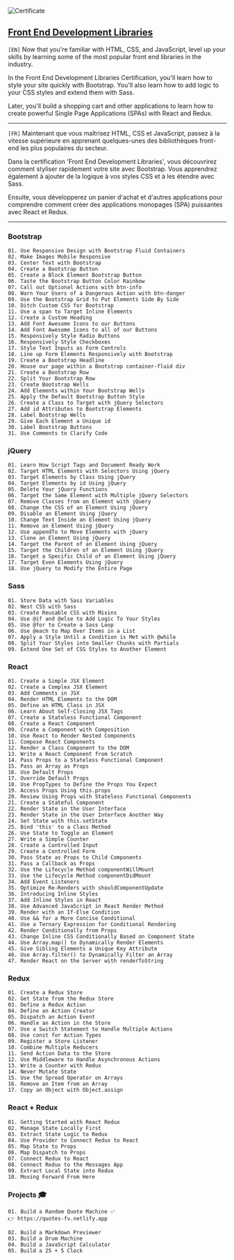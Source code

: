 ![Certificate](Certificate.png)

## [Front End Development Libraries](https://www.freecodecamp.org/learn/front-end-development-libraries/)

`[EN]` Now that you're familiar with HTML, CSS, and JavaScript, level up your skills by learning some of the most popular front end libraries in the industry.

In the Front End Development Libraries Certification, you'll learn how to style your site quickly with Bootstrap. You'll also learn how to add logic to your CSS styles and extend them with Sass.

Later, you'll build a shopping cart and other applications to learn how to create powerful Single Page Applications (SPAs) with React and Redux.

---

`[FR]` Maintenant que vous maîtrisez HTML, CSS et JavaScript, passez à la vitesse supérieure en apprenant quelques-unes des bibliothèques front-end les plus populaires du secteur.

Dans la certification 'Front End Development Libraries', vous découvrirez comment styliser rapidement votre site avec Bootstrap. Vous apprendrez également à ajouter de la logique à vos styles CSS et à les étendre avec Sass.

Ensuite, vous développerez un panier d'achat et d'autres applications pour comprendre comment créer des applications monopages (SPA) puissantes avec React et Redux.

---

### Bootstrap

```
01. Use Responsive Design with Bootstrap Fluid Containers  
02. Make Images Mobile Responsive  
03. Center Text with Bootstrap  
04. Create a Bootstrap Button  
05. Create a Block Element Bootstrap Button  
06. Taste the Bootstrap Button Color Rainbow  
07. Call out Optional Actions with btn-info  
08. Warn Your Users of a Dangerous Action with btn-danger  
09. Use the Bootstrap Grid to Put Elements Side By Side  
10. Ditch Custom CSS for Bootstrap  
11. Use a span to Target Inline Elements  
12. Create a Custom Heading  
13. Add Font Awesome Icons to our Buttons  
14. Add Font Awesome Icons to all of our Buttons  
15. Responsively Style Radio Buttons  
16. Responsively Style Checkboxes  
17. Style Text Inputs as Form Controls  
18. Line up Form Elements Responsively with Bootstrap  
19. Create a Bootstrap Headline  
20. House our page within a Bootstrap container-fluid div  
21. Create a Bootstrap Row  
22. Split Your Bootstrap Row  
23. Create Bootstrap Wells  
24. Add Elements within Your Bootstrap Wells  
25. Apply the Default Bootstrap Button Style  
26. Create a Class to Target with jQuery Selectors  
27. Add id Attributes to Bootstrap Elements  
28. Label Bootstrap Wells  
29. Give Each Element a Unique id  
30. Label Bootstrap Buttons  
31. Use Comments to Clarify Code
```

### jQuery

```
01. Learn How Script Tags and Document Ready Work  
02. Target HTML Elements with Selectors Using jQuery  
03. Target Elements by Class Using jQuery  
04. Target Elements by id Using jQuery  
05. Delete Your jQuery Functions  
06. Target the Same Element with Multiple jQuery Selectors  
07. Remove Classes from an Element with jQuery  
08. Change the CSS of an Element Using jQuery  
09. Disable an Element Using jQuery  
10. Change Text Inside an Element Using jQuery  
11. Remove an Element Using jQuery  
12. Use appendTo to Move Elements with jQuery  
13. Clone an Element Using jQuery  
14. Target the Parent of an Element Using jQuery  
15. Target the Children of an Element Using jQuery  
16. Target a Specific Child of an Element Using jQuery  
17. Target Even Elements Using jQuery  
18. Use jQuery to Modify the Entire Page
```

### Sass

```
01. Store Data with Sass Variables  
02. Nest CSS with Sass  
03. Create Reusable CSS with Mixins  
04. Use @if and @else to Add Logic To Your Styles  
05. Use @for to Create a Sass Loop  
06. Use @each to Map Over Items in a List  
07. Apply a Style Until a Condition is Met with @while  
08. Split Your Styles into Smaller Chunks with Partials  
09. Extend One Set of CSS Styles to Another Element
```

### React

```
01. Create a Simple JSX Element  
02. Create a Complex JSX Element  
03. Add Comments in JSX  
04. Render HTML Elements to the DOM  
05. Define an HTML Class in JSX  
06. Learn About Self-Closing JSX Tags  
07. Create a Stateless Functional Component  
08. Create a React Component  
09. Create a Component with Composition  
10. Use React to Render Nested Components  
11. Compose React Components  
12. Render a Class Component to the DOM  
13. Write a React Component from Scratch  
14. Pass Props to a Stateless Functional Component  
15. Pass an Array as Props  
16. Use Default Props  
17. Override Default Props  
18. Use PropTypes to Define the Props You Expect  
19. Access Props Using this.props  
20. Review Using Props with Stateless Functional Components  
21. Create a Stateful Component  
22. Render State in the User Interface  
23. Render State in the User Interface Another Way  
24. Set State with this.setState  
25. Bind 'this' to a Class Method  
26. Use State to Toggle an Element  
27. Write a Simple Counter  
28. Create a Controlled Input  
29. Create a Controlled Form  
30. Pass State as Props to Child Components  
31. Pass a Callback as Props  
32. Use the Lifecycle Method componentWillMount  
33. Use the Lifecycle Method componentDidMount  
34. Add Event Listeners  
35. Optimize Re-Renders with shouldComponentUpdate  
36. Introducing Inline Styles  
37. Add Inline Styles in React  
38. Use Advanced JavaScript in React Render Method  
39. Render with an If-Else Condition  
40. Use && for a More Concise Conditional  
41. Use a Ternary Expression for Conditional Rendering  
42. Render Conditionally from Props  
43. Change Inline CSS Conditionally Based on Component State  
44. Use Array.map() to Dynamically Render Elements  
45. Give Sibling Elements a Unique Key Attribute  
46. Use Array.filter() to Dynamically Filter an Array  
47. Render React on the Server with renderToString  
```

### Redux

```
01. Create a Redux Store  
02. Get State from the Redux Store  
03. Define a Redux Action  
04. Define an Action Creator  
05. Dispatch an Action Event  
06. Handle an Action in the Store  
07. Use a Switch Statement to Handle Multiple Actions  
08. Use const for Action Types  
09. Register a Store Listener  
10. Combine Multiple Reducers  
11. Send Action Data to the Store  
12. Use Middleware to Handle Asynchronous Actions  
13. Write a Counter with Redux  
14. Never Mutate State  
15. Use the Spread Operator on Arrays  
16. Remove an Item from an Array  
17. Copy an Object with Object.assign 
```

### React + Redux

```
01. Getting Started with React Redux  
02. Manage State Locally First  
03. Extract State Logic to Redux  
04. Use Provider to Connect Redux to React  
05. Map State to Props  
06. Map Dispatch to Props  
07. Connect Redux to React  
08. Connect Redux to the Messages App  
09. Extract Local State into Redux  
10. Moving Forward From Here 
```

### Projects 🎓 

```
01. Build a Random Quote Machine ✅
👉 https://quotes-fv.netlify.app

02. Build a Markdown Previewer  
03. Build a Drum Machine  
04. Build a JavaScript Calculator  
05. Build a 25 + 5 Clock  
```
